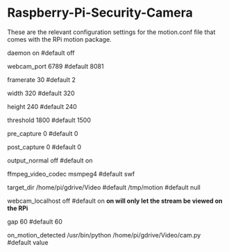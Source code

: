 # Raspberry-Pi-Security-Camera

These are the relevant configuration settings for the motion.conf file that comes with the RPi motion package.

daemon on #default off

webcam_port 6789 #default 8081

framerate 30 #default 2 

width 320 #default 320 

height 240 #default 240 

threshold 1800 #default 1500 

pre_capture 0 #default 0 

post_capture 0 #default 0 

output_normal off #default on 

ffmpeg_video_codec msmpeg4 #default swf 

target_dir /home/pi/gdrive/Video #default /tmp/motion #default null

webcam_localhost off #default on      **on will only let the stream be viewed on the RPi**

gap 60 #default 60

on_motion_detected /usr/bin/python /home/pi/gdrive/Video/cam.py #default value

